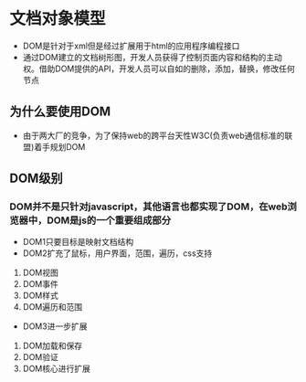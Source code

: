 # 文档对象模型

* DOM是针对于xml但是经过扩展用于html的应用程序编程接口
* 通过DOM建立的文档树形图，开发人员获得了控制页面内容和结构的主动权。借助DOM提供的API，开发人员可以自如的删除，添加，替换，修改任何节点

## 为什么要使用DOM

* 由于两大厂的竞争，为了保持web的跨平台天性W3C(负责web通信标准的联盟)着手规划DOM
  
## DOM级别

### DOM并不是只针对javascript，其他语言也都实现了DOM，在web浏览器中，DOM是js的一个重要组成部分

* DOM1只要目标是映射文档结构
* DOM2扩充了鼠标，用户界面，范围，遍历，css支持

1. DOM视图
2. DOM事件
3. DOM样式
4. DOM遍历和范围

* DOM3进一步扩展

1. DOM加载和保存
2. DOM验证
3. DOM核心进行扩展